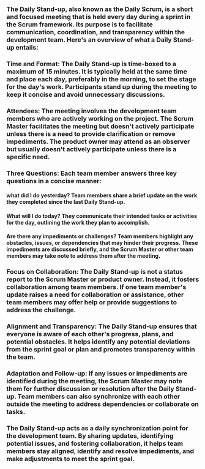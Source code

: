 ### The Daily Stand-up, also known as the Daily Scrum, is a short and focused meeting that is held every day during a sprint in the Scrum framework. Its purpose is to facilitate communication, coordination, and transparency within the development team. Here's an overview of what a Daily Stand-up entails:

### Time and Format: The Daily Stand-up is time-boxed to a maximum of 15 minutes. It is typically held at the same time and place each day, preferably in the morning, to set the stage for the day's work. Participants stand up during the meeting to keep it concise and avoid unnecessary discussions.

### Attendees: The meeting involves the development team members who are actively working on the project. The Scrum Master facilitates the meeting but doesn't actively participate unless there is a need to provide clarification or remove impediments. The product owner may attend as an observer but usually doesn't actively participate unless there is a specific need.

### Three Questions: Each team member answers three key questions in a concise manner:

#### what did I do yesterday? Team members share a brief update on the work they completed since the last Daily Stand-up.

#### What will I do today? They communicate their intended tasks or activities for the day, outlining the work they plan to accomplish.

#### Are there any impediments or challenges? Team members highlight any obstacles, issues, or dependencies that may hinder their progress. These impediments are discussed briefly, and the Scrum Master or other team members may take note to address them after the meeting.

### Focus on Collaboration: The Daily Stand-up is not a status report to the Scrum Master or product owner. Instead, it fosters collaboration among team members. If one team member's update raises a need for collaboration or assistance, other team members may offer help or provide suggestions to address the challenge.

### Alignment and Transparency: The Daily Stand-up ensures that everyone is aware of each other's progress, plans, and potential obstacles. It helps identify any potential deviations from the sprint goal or plan and promotes transparency within the team.

### Adaptation and Follow-up: If any issues or impediments are identified during the meeting, the Scrum Master may note them for further discussion or resolution after the Daily Stand-up. Team members can also synchronize with each other outside the meeting to address dependencies or collaborate on tasks.

### The Daily Stand-up acts as a daily synchronization point for the development team. By sharing updates, identifying potential issues, and fostering collaboration, it helps team members stay aligned, identify and resolve impediments, and make adjustments to meet the sprint goal.
